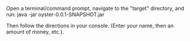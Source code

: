 Open a terminal/command prompt, navigate to the "target" directory, and run:
java -jar oyster-0.0.1-SNAPSHOT.jar

Then follow the directions in your console. (Enter your name, then an amount of money, etc.).
